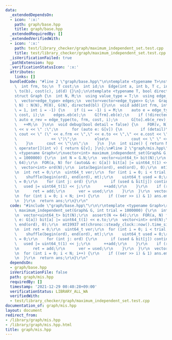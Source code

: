 ```yaml
---
data:
  _extendedDependsOn:
  - icon: ':x:'
    path: graph/base.hpp
    title: graph/base.hpp
  _extendedRequiredBy: []
  _extendedVerifiedWith:
  - icon: ':x:'
    path: test/library_checker/graph/maximum_independent_set.test.cpp
    title: test/library_checker/graph/maximum_independent_set.test.cpp
  _isVerificationFailed: true
  _pathExtension: hpp
  _verificationStatusIcon: ':x:'
  attributes:
    links: []
  bundledCode: "#line 2 \"graph/base.hpp\"\n\ntemplate <typename T>\nstruct Edge {\n\
    \  int frm, to;\n  T cost;\n  int id;\n  Edge(int a, int b, T c, int d) : frm(a),\
    \ to(b), cost(c), id(d) {}\n};\n\ntemplate <typename T, bool directed = false>\n\
    struct Graph {\n  int N, M;\n  using value_type = T;\n  using edge_type = Edge<T>;\n\
    \  vector<edge_type> edges;\n  vector<vector<edge_type>> G;\n  Graph() {}\n  Graph(int\
    \ N) : N(N), M(0), G(N), directed(bl) {}\n\n  void add(int frm, int to, T cost\
    \ = 1, int i = -1) {\n    if (i == -1) i = M;\n    auto e = edge_type(frm, to,\
    \ cost, i);\n    edges.eb(e);\n    G[frm].eb(e);\n    if (!directed) {\n     \
    \ auto e_rev = edge_type(to, frm, cost, i);\n      G[to].eb(e_rev);\n    }\n \
    \   ++M;\n  }\n\n  void debug(bool detail = false) {\n    FOR(v, N) {\n      cout\
    \ << v << \" :\";\n      for (auto e: G[v]) {\n        if (detail)\n         \
    \ cout << \" (\" << e.frm << \",\" << e.to << \",\" << e.cost << \",\" << e.id\n\
    \               << \")\";\n        else\n          cout << \" \" << e.to;\n  \
    \    }\n      cout << \"\\n\";\n    }\n  }\n  int size() { return N; }\n\n  vector<edge_type>&\
    \ operator[](int v) { return G[v]; }\n};\n#line 2 \"graph/mis.hpp\"\n\r\ntemplate\
    \ <typename Graph>\r\nvector<int> maximum_independent_set(Graph& G, int trial\
    \ = 1000000) {\r\n  int N = G.N;\r\n  vector<uint64_t> bit(N);\r\n  assert(N <=\
    \ 64);\r\n  FOR(a, N) for (auto&& e: G[a]) bit[a] |= uint64_t(1) << e.to;\r\n\
    \  vector<int> ord(N);\r\n  iota(begin(ord), end(ord), 0);\r\n  mt19937 mt(chrono::steady_clock::now().time_since_epoch().count());\r\
    \n  int ret = 0;\r\n  uint64_t ver;\r\n  for (int i = 0; i < trial; i++) {\r\n\
    \    shuffle(begin(ord), end(ord), mt);\r\n    uint64_t used = 0;\r\n    int add\
    \ = 0;\r\n    for (int j: ord) {\r\n      if (used & bit[j]) continue;\r\n   \
    \   used |= uint64_t(1) << j;\r\n      ++add;\r\n    }\r\n    if (ret < add) {\r\
    \n      ret = add;\r\n      ver = used;\r\n    }\r\n  }\r\n  vector<int> ans;\r\
    \n  for (int i = 0; i < N; i++) {\r\n    if ((ver >> i) & 1) ans.emplace_back(i);\r\
    \n  }\r\n  return ans;\r\n}\r\n"
  code: "#include \"graph/base.hpp\"\r\n\r\ntemplate <typename Graph>\r\nvector<int>\
    \ maximum_independent_set(Graph& G, int trial = 1000000) {\r\n  int N = G.N;\r\
    \n  vector<uint64_t> bit(N);\r\n  assert(N <= 64);\r\n  FOR(a, N) for (auto&&\
    \ e: G[a]) bit[a] |= uint64_t(1) << e.to;\r\n  vector<int> ord(N);\r\n  iota(begin(ord),\
    \ end(ord), 0);\r\n  mt19937 mt(chrono::steady_clock::now().time_since_epoch().count());\r\
    \n  int ret = 0;\r\n  uint64_t ver;\r\n  for (int i = 0; i < trial; i++) {\r\n\
    \    shuffle(begin(ord), end(ord), mt);\r\n    uint64_t used = 0;\r\n    int add\
    \ = 0;\r\n    for (int j: ord) {\r\n      if (used & bit[j]) continue;\r\n   \
    \   used |= uint64_t(1) << j;\r\n      ++add;\r\n    }\r\n    if (ret < add) {\r\
    \n      ret = add;\r\n      ver = used;\r\n    }\r\n  }\r\n  vector<int> ans;\r\
    \n  for (int i = 0; i < N; i++) {\r\n    if ((ver >> i) & 1) ans.emplace_back(i);\r\
    \n  }\r\n  return ans;\r\n}\r\n"
  dependsOn:
  - graph/base.hpp
  isVerificationFile: false
  path: graph/mis.hpp
  requiredBy: []
  timestamp: '2021-12-29 00:40:28+09:00'
  verificationStatus: LIBRARY_ALL_WA
  verifiedWith:
  - test/library_checker/graph/maximum_independent_set.test.cpp
documentation_of: graph/mis.hpp
layout: document
redirect_from:
- /library/graph/mis.hpp
- /library/graph/mis.hpp.html
title: graph/mis.hpp
---
```


